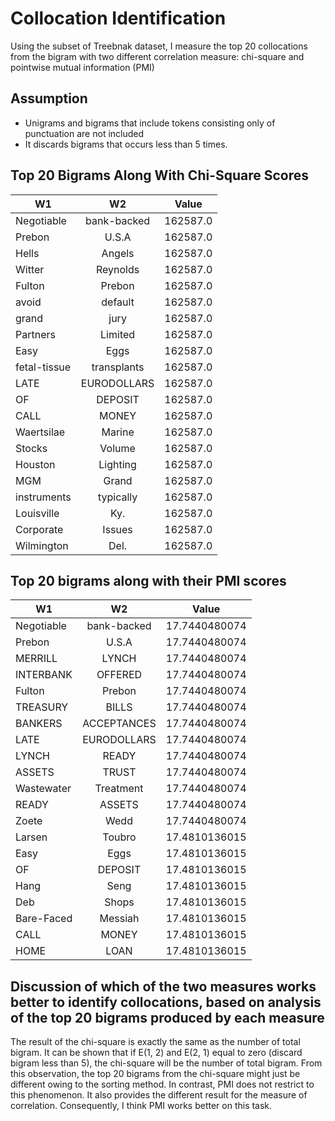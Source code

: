 # Collocation Identification
Using the subset of Treebnak dataset, I measure the top 20 collocations from the bigram with two different correlation measure: chi-square and pointwise mutual information (PMI)

## Assumption
* Unigrams and bigrams that include tokens consisting only of punctuation are not included
* It discards bigrams that occurs less than 5 times.

## Top 20 Bigrams Along With Chi-Square Scores
|      W1     |       W2      |    Value   |
| ----------- | :-----------: |:----------:|
|Negotiable   |  bank-backed  |    162587.0|
|Prebon       |  U.S.A        |    162587.0|
|Hells        |  Angels       |    162587.0|
|Witter       |  Reynolds     |    162587.0|
|Fulton       |  Prebon       |    162587.0|
|avoid        |  default      |    162587.0|
|grand        |  jury         |    162587.0|
|Partners     |  Limited      |    162587.0|
|Easy         |  Eggs         |    162587.0|
|fetal-tissue |  transplants  |    162587.0|
|LATE         |  EURODOLLARS  |    162587.0|
|OF           |  DEPOSIT      |    162587.0|
|CALL         |  MONEY        |    162587.0|
|Waertsilae   |  Marine       |    162587.0|
|Stocks       |  Volume       |    162587.0|
|Houston      |  Lighting     |    162587.0|
|MGM          |  Grand        |    162587.0|
|instruments  |  typically    |    162587.0|
|Louisville   |  Ky.          |    162587.0|
|Corporate    |  Issues       |    162587.0|
|Wilmington   |  Del.         |    162587.0|

## Top 20 bigrams along with their PMI scores
|     W1     |      W2     |      Value    |
| ---------- |:-----------:|:-------------:|
| Negotiable | bank-backed | 17.7440480074 |
| Prebon     | U.S.A       | 17.7440480074 |
| MERRILL    | LYNCH       | 17.7440480074 |
| INTERBANK  | OFFERED     | 17.7440480074 |
| Fulton     | Prebon      | 17.7440480074 |
| TREASURY   | BILLS       | 17.7440480074 |
| BANKERS    | ACCEPTANCES | 17.7440480074 |
| LATE       | EURODOLLARS | 17.7440480074 |
| LYNCH      | READY       | 17.7440480074 |
| ASSETS     | TRUST       | 17.7440480074 |
| Wastewater | Treatment   | 17.7440480074 |
| READY      | ASSETS      | 17.7440480074 |
| Zoete      | Wedd        | 17.7440480074 |
| Larsen     | Toubro      | 17.4810136015 |
| Easy       | Eggs        | 17.4810136015 |
| OF         | DEPOSIT     | 17.4810136015 |
| Hang       | Seng        | 17.4810136015 |
| Deb        | Shops       | 17.4810136015 |
| Bare-Faced | Messiah     | 17.4810136015 |
| CALL       | MONEY       | 17.4810136015 |
| HOME       | LOAN        | 17.4810136015 |

## Discussion of which of the two measures works better to identify collocations, based on analysis of the top 20 bigrams produced by each measure

The result of the chi-square is exactly the same as the number of total bigram. It can be shown that if E(1, 2) and E(2, 1) equal to zero (discard bigram less than 5), the chi-square will be the number of total bigram. From this observation, the top 20 bigrams from the chi-square might just be different owing to the sorting method. In contrast, PMI does not restrict to this phenomenon. It also provides the different result for the measure of correlation. Consequently, I think PMI works better on this task.